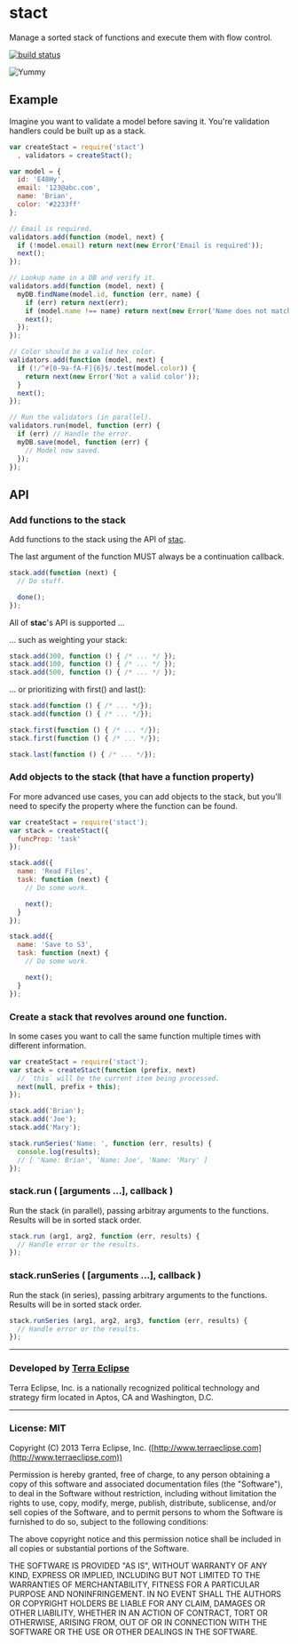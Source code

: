 stact
=====

Manage a sorted stack of functions and execute them with flow control.

[![build status](https://secure.travis-ci.org/cpsubrian/node-stact.png)](http://travis-ci.org/cpsubrian/node-stact)

![Yummy](http://www.ihop.com/menus/main-menu/pancakes/-/media/ihop/MenuItems/Pancakes/Strawberry%20Banana%20Pancakes/Strawberry_Banana_Pancakes.png?mh=367)

Example
-------

Imagine you want to validate a model before saving it. You're validation handlers
could be built up as a stack.

```js
var createStact = require('stact')
  , validators = createStact();

var model = {
  id: 'E48Hy',
  email: '123@abc.com',
  name: 'Brian',
  color: '#2233ff'
};

// Email is required.
validators.add(function (model, next) {
  if (!model.email) return next(new Error('Email is required'));
  next();
});

// Lookup name in a DB and verify it.
validators.add(function (model, next) {
  myDB.findName(model.id, function (err, name) {
    if (err) return next(err);
    if (model.name !== name) return next(new Error('Name does not match our records'));
    next();
  });
});

// Color should be a valid hex color.
validators.add(function (model, next) {
  if (!/^#[0-9a-fA-F]{6}$/.test(model.color)) {
    return next(new Error('Not a valid color'));
  }
  next();
});

// Run the validators (in parallel).
validators.run(model, function (err) {
  if (err) // Handle the error.
  myDB.save(model, function (err) {
    // Model now saved.
  });
});
```

API
---

### Add functions to the stack

Add functions to the stack using the API of [stac](https://github.com/cpsubrian/node-stac).

The last argument of the function MUST always be a continuation callback.

```js
stack.add(function (next) {
  // Do stuff.

  done();
});
```

All of **stac**'s API is supported ...

... such as weighting your stack:

```js
stack.add(300, function () { /* ... */ });
stack.add(100, function () { /* ... */ });
stack.add(500, function () { /* ... */ });
```

... or prioritizing with first() and last():

```js
stack.add(function () { /* ... */});
stack.add(function () { /* ... */});

stack.first(function () { /* ... */});
stack.first(function () { /* ... */});

stack.last(function () { /* ... */});
```

### Add objects to the stack (that have a function property)

For more advanced use cases, you can add objects to the stack, but you'll
need to specify the property where the function can be found.

```js
var createStact = require('stact');
var stack = createStact({
  funcProp: 'task'
});

stack.add({
  name: 'Read Files',
  task: function (next) {
    // Do some work.

    next();
  }
});

stack.add({
  name: 'Save to S3',
  task: function (next) {
    // Do some work.

    next();
  }
});
```

### Create a stack that revolves around one function.

In some cases you want to call the same function multiple times with different
information.

```js
var createStact = require('stact');
var stack = createStact(function (prefix, next)
  // `this` will be the current item being processed.
  next(null, prefix + this);
});

stack.add('Brian');
stack.add('Joe');
stack.add('Mary');

stack.runSeries('Name: ', function (err, results) {
  console.log(results);
  // [ 'Name: Brian', 'Name: Joe', 'Name: 'Mary' ]
});
```

### stack.run ( [arguments ...], callback )

Run the stack (in parallel), passing arbitray arguments to the functions.
Results will be in sorted stack order.

```js
stack.run (arg1, arg2, function (err, results) {
  // Handle error or the results.
});
```


### stack.runSeries ( [arguments ...], callback )

Run the stack (in series), passing arbitrary arguments to the functions.
Results will be in sorted stack order.

```js
stack.runSeries (arg1, arg2, arg3, function (err, results) {
  // Handle error or the results.
});
```


- - -

### Developed by [Terra Eclipse](http://www.terraeclipse.com)
Terra Eclipse, Inc. is a nationally recognized political technology and
strategy firm located in Aptos, CA and Washington, D.C.

- - -

### License: MIT
Copyright (C) 2013 Terra Eclipse, Inc. ([http://www.terraeclipse.com](http://www.terraeclipse.com))

Permission is hereby granted, free of charge, to any person obtaining a copy
of this software and associated documentation files (the &quot;Software&quot;), to deal
in the Software without restriction, including without limitation the rights
to use, copy, modify, merge, publish, distribute, sublicense, and/or sell
copies of the Software, and to permit persons to whom the Software is furnished
to do so, subject to the following conditions:

The above copyright notice and this permission notice shall be included in
all copies or substantial portions of the Software.

THE SOFTWARE IS PROVIDED &quot;AS IS&quot;, WITHOUT WARRANTY OF ANY KIND, EXPRESS OR
IMPLIED, INCLUDING BUT NOT LIMITED TO THE WARRANTIES OF MERCHANTABILITY,
FITNESS FOR A PARTICULAR PURPOSE AND NONINFRINGEMENT. IN NO EVENT SHALL THE
AUTHORS OR COPYRIGHT HOLDERS BE LIABLE FOR ANY CLAIM, DAMAGES OR OTHER
LIABILITY, WHETHER IN AN ACTION OF CONTRACT, TORT OR OTHERWISE, ARISING FROM,
OUT OF OR IN CONNECTION WITH THE SOFTWARE OR THE USE OR OTHER DEALINGS IN THE
SOFTWARE.

